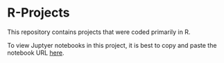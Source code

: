 # R-Projects

This repository contains projects that were coded primarily in R.

To view Juptyer notebooks in this project, it is best to copy and paste the notebook URL [here](https://nbviewer.jupyter.org/).
